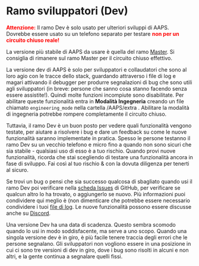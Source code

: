 # Ramo sviluppatori (Dev)

<font color="#FF0000">**Attenzione:**</font> Il ramo Dev è solo usato per ulteriori sviluppi di AAPS. Dovrebbe essere usato su un telefono separato per testare <font color="#FF0000">**non per un circuito chiuso reale!**</font>

La versione più stabile di AAPS da usare è quella del ramo [Master](https://github.com/nightscout/AndroidAPS/tree/master).  Si consiglia di rimanere sul ramo Master per il circuito chiuso effettivo.

La versione dev di AAPS è solo per sviluppatori e collaudatori che sono al loro agio con le tracce dello stack, guardando attraverso i file di log e magari attivando il debugger per produrre segnalazioni di bug che sono utili agli sviluppatori (in breve: persone che sanno cosa stanno facendo senza essere assistite!). Quindi molte funzioni incompiute sono disabilitate. Per abilitare queste funzionalità entra in **Modalità Ingegneria** creando un file chiamato `engineering_mode` nella cartella /AAPS/extra . Abilitare la modalità di ingegneria potrebbe rompere completamente il circuito chiuso.

Tuttavia, il ramo Dev è un buon posto per vedere quali funzionalità vengono testate, per aiutare a risolvere i bug e dare un feedback su come le nuove funzionalità saranno implementate in pratica.  Spesso le persone testanno il ramo Dev su un vecchio telefono e micro fino a quando non sono sicuri che sia stabile - qualsiasi uso di esso è a tuo rischio.  Quando provi nuove funzionalità, ricorda che stai scegliendo di testare una funzionalità ancora in fase di sviluppo. Fai così al tuo rischio & con la dovuta diligenza per tenerti al sicuro.

Se trovi un bug o pensi che sia successo qualcosa di sbagliato quando usi il ramo Dev poi verificare nella [scheda Issues](https://github.com/nightscout/AndroidAPS/issues) di GitHub, per verificare se qualcun altro lo ha trovato, o aggiungerlo se nuovo.  Più informazioni puoi condividere qui meglio è (non dimenticare che potrebbe essere necessario condividere i tuoi [file di log](../GettingHelp/AccessingLogFiles.md).  Le nuove funzionalità possono essere discusse anche su [Discord](https://discord.gg/4fQUWHZ4Mw).

Una versione Dev ha una data di scadenza. Questo sembra scomodo quando lo usi in modo soddisfacente, ma serve a uno scopo. Quando una singola versione dev è in giro, è più facile tenere traccia degli errori che le persone segnalano. Gli sviluppatori non vogliono essere in una posizione in cui ci sono tre versioni di dev in giro, dove i bug sono risolti in alcuni e non altri, e la gente continua a segnalare quelli fissi.

